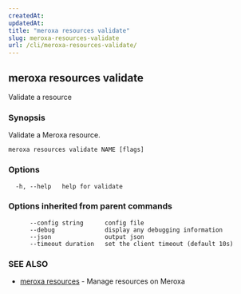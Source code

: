 ```yaml
---
createdAt: 
updatedAt: 
title: "meroxa resources validate"
slug: meroxa-resources-validate
url: /cli/meroxa-resources-validate/
---
```

## meroxa resources validate

Validate a resource

### Synopsis

Validate a Meroxa resource.

```
meroxa resources validate NAME [flags]
```

### Options

```
  -h, --help   help for validate
```

### Options inherited from parent commands

```
      --config string      config file
      --debug              display any debugging information
      --json               output json
      --timeout duration   set the client timeout (default 10s)
```

### SEE ALSO

* [meroxa resources](/cli/meroxa-resources/)	 - Manage resources on Meroxa

